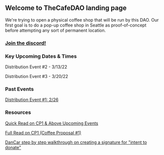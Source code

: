 ## Welcome to TheCafeDAO landing page

We're trying to open a physical coffee shop that will be run by this DAO. Our first goal is to do a pop-up coffee shop in Seattle as proof-of-concept before attempting any sort of permanent location.

### [Join the discord!](https://discord.gg/hevjce3S9b)

### Key Upcoming Dates & Times

Distribution Event #2 - 3/13/22

Distribution Event #3 - 3/20/22

### Past Events

[Distribution Event #1: 2/26](https://docs.google.com/spreadsheets/d/1RO9oqMrQcMmCvrP-Tq09Nm_V-blnLENaYJLLhb8AWng/edit#gid=1181064540)

### Resources
[Quick Read on CP1 & Above Upcoming Events](https://docs.google.com/document/d/12oDZ1HTVkYquvrQUGqkzeplffgPU4LEKFMdI6s_EQFY/edit?usp=sharing)

[Full Read on CP1 (Coffee Proposal #1)](https://docs.google.com/document/d/1UIysvAvpglkPawQkUQSz19a-H8HeZ5zLCNNwWm-K_pU/edit)

[DanCar step by step walkthrough on creating a signature for "intent to donate"](https://youtu.be/yGZHDrl-oOU)
